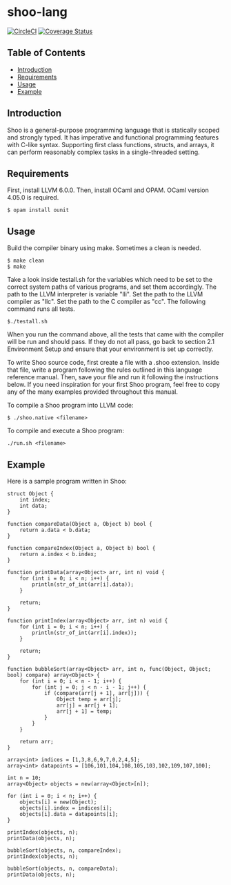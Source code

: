 # shoo-lang

[![CircleCI](https://circleci.com/gh/sam-jay/shoo-lang/tree/master.svg?style=svg)](https://circleci.com/gh/sam-jay/shoo-lang/tree/master)
[![Coverage Status](https://coveralls.io/repos/github/sam-jay/shoo-lang/badge.svg?branch=master)](https://coveralls.io/github/sam-jay/shoo-lang?branch=master)

## Table of Contents

- [Introduction](#introduction)
- [Requirements](#requirements)
- [Usage](#usage)
- [Example](#example)

## Introduction

Shoo is a general-purpose programming language that is statically scoped and strongly typed. It has imperative and functional programming features with C-like syntax.  Supporting first class functions,  structs,  and  arrays,  it  can  perform  reasonably  complex  tasks  in  a  single-threaded setting.

## Requirements

First, install LLVM 6.0.0. Then, install OCaml and OPAM. OCaml version 4.05.0 is required. 

```
$ opam install ounit
```

## Usage

Build the compiler binary using make. Sometimes a clean is needed.

```
$ make clean
$ make
```

Take a look inside testall.sh for the variables which need to be set to the correct system paths of various programs, and set them accordingly. The path to the LLVM interpreter is variable "lli". Set the path to the LLVM compiler as "llc". Set the path to the C compiler as "cc". The following command runs all tests.

```
$./testall.sh
```
When you run the command above, all the tests that came with the compiler will be run and should pass. If they do not all pass, go back to section 2.1 Environment Setup and ensure that your environment is set up correctly.

To write Shoo source code, first create a file with a .shoo extension. Inside that file, write a program following the rules outlined in this language reference manual. Then, save your file and run it following the instructions below. If you need inspiration for your first Shoo program, feel free to copy any of the many examples provided throughout this manual.

To compile a Shoo program into LLVM code:
```
$ ./shoo.native <filename>
```

To compile and execute a Shoo program:
```
./run.sh <filename>
```

## Example

Here is a sample program written in Shoo:

```
struct Object {
	int index;
	int data;
}

function compareData(Object a, Object b) bool {
    return a.data < b.data;
}

function compareIndex(Object a, Object b) bool {
    return a.index < b.index;
}

function printData(array<Object> arr, int n) void {
	for (int i = 0; i < n; i++) {
		println(str_of_int(arr[i].data));
	}
	
	return;
}

function printIndex(array<Object> arr, int n) void {
	for (int i = 0; i < n; i++) {
		println(str_of_int(arr[i].index));
	}
	
	return;
}

function bubbleSort(array<Object> arr, int n, func(Object, Object; bool) compare) array<Object> {
	for (int i = 0; i < n - 1; i++) {
		for (int j = 0; j < n - i - 1; j++) {
			if (compare(arr[j + 1], arr[j])) {
				Object temp = arr[j];
				arr[j] = arr[j + 1];
				arr[j + 1] = temp;
			}
		}
	}
	
	return arr;
}

array<int> indices = [1,3,8,6,9,7,0,2,4,5];
array<int> datapoints = [106,101,104,108,105,103,102,109,107,100];

int n = 10;
array<Object> objects = new(array<Object>[n]);

for (int i = 0; i < n; i++) {
	objects[i] = new(Object);
	objects[i].index = indices[i]; 
	objects[i].data = datapoints[i];
}

printIndex(objects, n);
printData(objects, n);

bubbleSort(objects, n, compareIndex);
printIndex(objects, n);

bubbleSort(objects, n, compareData);
printData(objects, n);
```
